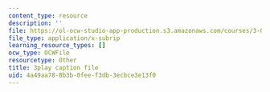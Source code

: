 ```yaml
---
content_type: resource
description: ''
file: https://ol-ocw-studio-app-production.s3.amazonaws.com/courses/3-091-introduction-to-solid-state-chemistry-fall-2018/4a49aa788b3b0feef3db3ecbce3e13f0_Ht_6qEzMjh4.srt
file_type: application/x-subrip
learning_resource_types: []
ocw_type: OCWFile
resourcetype: Other
title: 3play caption file
uid: 4a49aa78-8b3b-0fee-f3db-3ecbce3e13f0
---
```

